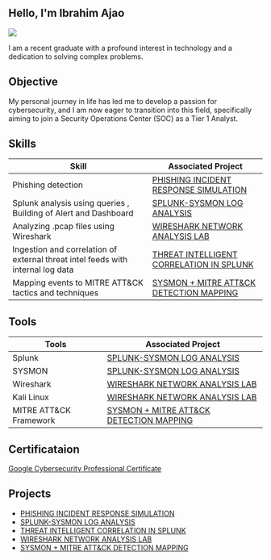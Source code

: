 
## Hello, I'm Ibrahim Ajao

<a href="https://www.linkedin.com/in/ibrahim-ajao/"><img src="https://img.shields.io/badge/-LinkedIn-0072b1?&style=for-the-badge&logo=linkedin&logoColor=white" /></a>

I am a recent graduate with a profound interest in technology and a dedication to solving complex problems.

## Objective

My personal journey in life has led me to develop a passion for cybersecurity, and I am now eager to transition into this field, specifically aiming to join a Security Operations Center (SOC) as a Tier 1 Analyst.

## Skills

| Skill                                         | Associated Project         |
|-----------------------------------------------|----------------------------|
| Phishing detection          | <a href="https://github.com/Ibrahim-Ajao/Phishing-Incident-Response-Simulation/blob/main/README.md">PHISHING INCIDENT RESPONSE SIMULATION</a> |
| Splunk analysis using queries , Building of Alert and Dashboard | <a href="https://github.com/Ibrahim-Ajao/Splunk-Sysmon-Log-Analysis/blob/main/README.md">SPLUNK-SYSMON LOG ANALYSIS</a>|
| Analyzing .pcap files using Wireshark| <a href="https://github.com/Ibrahim-Ajao/Wireshark-Network-Analysis-Lab/blob/main/README.md">WIRESHARK NETWORK ANALYSIS LAB</a>|
| Ingestion and correlation of external threat intel feeds with internal log data     | <a href="https://github.com/Ibrahim-Ajao/Threat-Intelligence-Correlation-in-Splunk/blob/main/README.md">THREAT INTELLIGENT CORRELATION IN SPLUNK</a>|
| Mapping events to MITRE ATT&CK tactics and techniques       | <a href="https://github.com/Ibrahim-Ajao/Sysmon-MITRE-ATT-CK-Mapping/blob/main/README.md">SYSMON + MITRE ATT&CK DETECTION MAPPING</a>|

## Tools

| Tools                                         | Associated Project         |
|-----------------------------------------------|----------------------------|
| Splunk               | <a href="https://github.com/Ibrahim-Ajao/Splunk-Sysmon-Log-Analysis/blob/main/README.md">SPLUNK-SYSMON LOG ANALYSIS</a>|
| SYSMON               | <a href="https://github.com/Ibrahim-Ajao/Splunk-Sysmon-Log-Analysis/blob/main/README.md">SPLUNK-SYSMON LOG ANALYSIS</a>|
| Wireshark            |<a href="https://github.com/Ibrahim-Ajao/Wireshark-Network-Analysis-Lab/blob/main/README.md">WIRESHARK NETWORK ANALYSIS LAB</a>|
| Kali Linux           | <a href="https://github.com/Ibrahim-Ajao/Wireshark-Network-Analysis-Lab/blob/main/README.md">WIRESHARK NETWORK ANALYSIS LAB</a>|
|MITRE ATT&CK Framework | <a href="https://github.com/Ibrahim-Ajao/Sysmon-MITRE-ATT-CK-Mapping/blob/main/README.md">SYSMON + MITRE ATT&CK DETECTION MAPPING</a>|


## Certificataion

<a  href="https://www.credly.com/badges/e9583c7b-1df8-4b38-802e-2d89db42a799/public_url">Google Cybersecurity Professional Certificate</a>

## Projects
- <a href="https://github.com/Ibrahim-Ajao/Phishing-Incident-Response-Simulation/blob/main/README.md">PHISHING INCIDENT RESPONSE SIMULATION</a>
- <a href="https://github.com/Ibrahim-Ajao/Splunk-Sysmon-Log-Analysis/blob/main/README.md">SPLUNK-SYSMON LOG ANALYSIS</a>
- <a href="https://github.com/Ibrahim-Ajao/Threat-Intelligence-Correlation-in-Splunk/blob/main/README.md">THREAT INTELLIGENT CORRELATION IN SPLUNK</a>
- <a href="https://github.com/Ibrahim-Ajao/Wireshark-Network-Analysis-Lab/blob/main/README.md">WIRESHARK NETWORK ANALYSIS LAB</a>
- <a href="https://github.com/Ibrahim-Ajao/Sysmon-MITRE-ATT-CK-Mapping/blob/main/README.md">SYSMON + MITRE ATT&CK DETECTION MAPPING</a>



